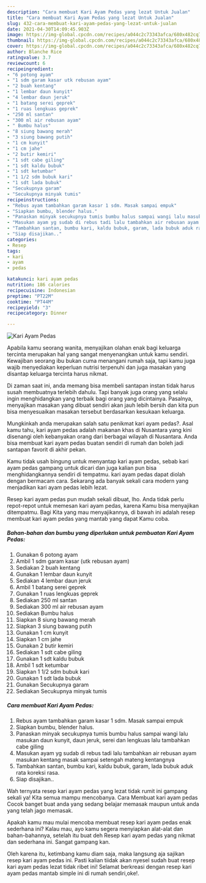 ```yaml
---
description: "Cara membuat Kari Ayam Pedas yang lezat Untuk Jualan"
title: "Cara membuat Kari Ayam Pedas yang lezat Untuk Jualan"
slug: 432-cara-membuat-kari-ayam-pedas-yang-lezat-untuk-jualan
date: 2021-04-30T14:09:45.903Z
image: https://img-global.cpcdn.com/recipes/a044c2c73343afca/680x482cq70/kari-ayam-pedas-foto-resep-utama.jpg
thumbnail: https://img-global.cpcdn.com/recipes/a044c2c73343afca/680x482cq70/kari-ayam-pedas-foto-resep-utama.jpg
cover: https://img-global.cpcdn.com/recipes/a044c2c73343afca/680x482cq70/kari-ayam-pedas-foto-resep-utama.jpg
author: Blanche Rice
ratingvalue: 3.7
reviewcount: 6
recipeingredient:
- "6 potong ayam"
- "1 sdm garam kasar utk rebusan ayam"
- "2 buah kentang"
- "1 lembar daun kunyit"
- "4 lembar daun jeruk"
- "1 batang serei geprek"
- "1 ruas lengkuas geprek"
- "250 ml santan"
- "300 ml air rebusan ayam"
- " Bumbu halus"
- "8 siung bawang merah"
- "3 siung bawang putih"
- "1 cm kunyit"
- "1 cm jahe"
- "2 butir kemiri"
- "1 sdt cabe giling"
- "1 sdt kaldu bubuk"
- "1 sdt ketumbar"
- "1 1/2 sdm bubuk kari"
- "1 sdt lada bubuk"
- "Secukupnya garam"
- "Secukupnya minyak tumis"
recipeinstructions:
- "Rebus ayam tambahkan garam kasar 1 sdm. Masak sampai empuk"
- "Siapkan bumbu, blender halus."
- "Panaskan minyak secukupnya tumis bumbu halus sampai wangi lalu masukan daun kunyit, daun jeruk, serei dan lengkuas lalu tambahkan cabe giling"
- "Masukan ayam yg sudab di rebus tadi lalu tambahkan air rebusan ayam masukan kentang masak sampai setengah mateng kentangnya"
- "Tambahkan santan, bumbu kari, kaldu bubuk, garam, lada bubuk aduk rata koreksi rasa."
- "Siap disajikan.."
categories:
- Resep
tags:
- kari
- ayam
- pedas

katakunci: kari ayam pedas 
nutrition: 186 calories
recipecuisine: Indonesian
preptime: "PT22M"
cooktime: "PT44M"
recipeyield: "3"
recipecategory: Dinner

---
```



![Kari Ayam Pedas](https://img-global.cpcdn.com/recipes/a044c2c73343afca/680x482cq70/kari-ayam-pedas-foto-resep-utama.jpg)

Apabila kamu seorang wanita, menyajikan olahan enak bagi keluarga tercinta merupakan hal yang sangat menyenangkan untuk kamu sendiri. Kewajiban seorang ibu bukan cuma menangani rumah saja, tapi kamu juga wajib menyediakan keperluan nutrisi terpenuhi dan juga masakan yang disantap keluarga tercinta harus nikmat.

Di zaman  saat ini, anda memang bisa membeli santapan instan tidak harus susah membuatnya terlebih dahulu. Tapi banyak juga orang yang selalu ingin menghidangkan yang terbaik bagi orang yang dicintainya. Pasalnya, menyajikan masakan yang dibuat sendiri akan jauh lebih bersih dan kita pun bisa menyesuaikan masakan tersebut berdasarkan kesukaan keluarga. 



Mungkinkah anda merupakan salah satu penikmat kari ayam pedas?. Asal kamu tahu, kari ayam pedas adalah makanan khas di Nusantara yang kini disenangi oleh kebanyakan orang dari berbagai wilayah di Nusantara. Anda bisa membuat kari ayam pedas buatan sendiri di rumah dan boleh jadi santapan favorit di akhir pekan.

Kamu tidak usah bingung untuk menyantap kari ayam pedas, sebab kari ayam pedas gampang untuk dicari dan juga kalian pun bisa menghidangkannya sendiri di tempatmu. kari ayam pedas dapat diolah dengan bermacam cara. Sekarang ada banyak sekali cara modern yang menjadikan kari ayam pedas lebih lezat.

Resep kari ayam pedas pun mudah sekali dibuat, lho. Anda tidak perlu repot-repot untuk memesan kari ayam pedas, karena Kamu bisa menyajikan ditempatmu. Bagi Kita yang mau menyajikannya, di bawah ini adalah resep membuat kari ayam pedas yang mantab yang dapat Kamu coba.

<!--inarticleads1-->

##### Bahan-bahan dan bumbu yang diperlukan untuk pembuatan Kari Ayam Pedas:

1. Gunakan 6 potong ayam
1. Ambil 1 sdm garam kasar (utk rebusan ayam)
1. Sediakan 2 buah kentang
1. Gunakan 1 lembar daun kunyit
1. Sediakan 4 lembar daun jeruk
1. Ambil 1 batang serei geprek
1. Gunakan 1 ruas lengkuas geprek
1. Sediakan 250 ml santan
1. Sediakan 300 ml air rebusan ayam
1. Sediakan  Bumbu halus
1. Siapkan 8 siung bawang merah
1. Siapkan 3 siung bawang putih
1. Gunakan 1 cm kunyit
1. Siapkan 1 cm jahe
1. Gunakan 2 butir kemiri
1. Sediakan 1 sdt cabe giling
1. Gunakan 1 sdt kaldu bubuk
1. Ambil 1 sdt ketumbar
1. Siapkan 1 1/2 sdm bubuk kari
1. Gunakan 1 sdt lada bubuk
1. Gunakan Secukupnya garam
1. Sediakan Secukupnya minyak tumis




<!--inarticleads2-->

##### Cara membuat Kari Ayam Pedas:

1. Rebus ayam tambahkan garam kasar 1 sdm. Masak sampai empuk
1. Siapkan bumbu, blender halus.
1. Panaskan minyak secukupnya tumis bumbu halus sampai wangi lalu masukan daun kunyit, daun jeruk, serei dan lengkuas lalu tambahkan cabe giling
1. Masukan ayam yg sudab di rebus tadi lalu tambahkan air rebusan ayam masukan kentang masak sampai setengah mateng kentangnya
1. Tambahkan santan, bumbu kari, kaldu bubuk, garam, lada bubuk aduk rata koreksi rasa.
1. Siap disajikan..




Wah ternyata resep kari ayam pedas yang lezat tidak rumit ini gampang sekali ya! Kita semua mampu mencobanya. Cara Membuat kari ayam pedas Cocok banget buat anda yang sedang belajar memasak maupun untuk anda yang telah jago memasak.

Apakah kamu mau mulai mencoba membuat resep kari ayam pedas enak sederhana ini? Kalau mau, ayo kamu segera menyiapkan alat-alat dan bahan-bahannya, setelah itu buat deh Resep kari ayam pedas yang nikmat dan sederhana ini. Sangat gampang kan. 

Oleh karena itu, ketimbang kamu diam saja, maka langsung aja sajikan resep kari ayam pedas ini. Pasti kalian tiidak akan nyesel sudah buat resep kari ayam pedas lezat tidak ribet ini! Selamat berkreasi dengan resep kari ayam pedas mantab simple ini di rumah sendiri,oke!.

